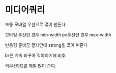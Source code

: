 # 미디어쿼리

보통 모바일 우선으로 많이 만든다.

모바일 우선인 경우 min-width
pc우선인 경우  max-width

반응형 줄바꿈 글자앞에 strong을 많이 써준다

br은 계속 바꾸어 줘야하기에 비추

외부선언2를 제일 많이 쓴다.